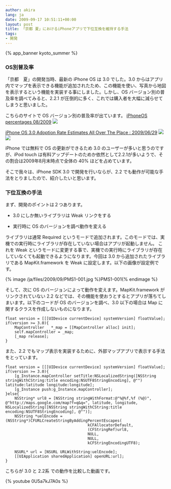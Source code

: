 ```yaml
---
author: akira
lang: ja
date: 2009-09-17 10:51:11+00:00
layout: post
title: 「京都 夏」におけるiPhoneアプリで下位互換を維持する手法
tags:
- 開発
---
```


{% app_banner kyoto_summer %}


### OS別普及率



「京都　夏」の開発当時、最新の iPhone OS は 3.0 でした。3.0 からはアプリ内でマップを表示できる機能が追加されたため、この機能を使い、写真から地図を表示するという機能を実装する事にしました。しかし、OS バージョン別の普及率を調べてみると、2.2.1 が圧倒的に多く、これでは購入者を大幅に減らせてしまうと思いました。

こちらのサイトで OS バージョン別の普及率が出ています。
[iPhoneOS percentages 08/2009](http://www.sunflat.net/en/iphoneoscount/200908.html)
![](http://chart.apis.google.com/chart?chs=600x400&cht=bvs&chds=-300,0&chbh=14,2&chg=0,10,1,0&chtt=www.sunflat.net|08%2F2009&chco=0080ff,00ffff,00ff00,ff8000,ff0000,404080,008080,008000,804000,808080&chdl=iPhone+2_1|iPhone+2_2|iPhone+2_2_1|iPhone+3_0|iPhone+3_0_1|iPod+2_1_1|iPod+2_2|iPod+2_2_1|iPod+3_0|others&chxt=x&chxl=0:|1|2|3|4|5|6|7|8|9|10|11|12|13|14|15|16|17|18|19|20|21|22|23|24|25|26|27|28|29|30|31&chd=t:-3,-2,-3,-2,-2,-2,-2,-2,-2,-3,-3,-2,-2,-2,-2,-3,-3,-2,-3,-2,-2,-2,-2,-2,-2,-3,-2,-2,-2,-1,-2|-6,-5,-5,-6,-5,-4,-6,-6,-5,-4,-5,-4,-5,-4,-4,-4,-4,-4,-4,-4,-4,-4,-5,-5,-5,-4,-4,-4,-5,-4,-5|-19,-20,-19,-17,-17,-18,-19,-17,-21,-17,-19,-17,-16,-18,-18,-16,-17,-16,-15,-16,-17,-16,-16,-14,-15,-15,-17,-14,-14,-15,-14|-90,-87,-79,-75,-74,-71,-66,-68,-65,-61,-58,-59,-55,-55,-57,-55,-50,-52,-49,-50,-47,-48,-48,-47,-45,-44,-45,-47,-42,-43,-40|-6,-10,-11,-17,-20,-25,-28,-30,-34,-36,-37,-40,-44,-45,-51,-49,-46,-45,-49,-53,-54,-57,-56,-55,-58,-61,-61,-61,-60,-64,-63|-3,-2,-3,-2,-3,-2,-3,-3,-3,-3,-3,-2,-2,-3,-3,-2,-2,-2,-3,-3,-2,-3,-3,-4,-4,-2,-3,-3,-2,-2,-2|-12,-11,-12,-13,-12,-11,-11,-10,-11,-11,-12,-10,-12,-11,-11,-12,-12,-12,-12,-11,-11,-10,-11,-12,-11,-9,-10,-10,-10,-11,-10|-133,-132,-136,-136,-135,-135,-133,-130,-125,-131,-132,-132,-134,-128,-120,-125,-132,-131,-132,-127,-128,-125,-124,-128,-123,-129,-127,-125,-127,-125,-123|-27,-29,-31,-30,-31,-30,-30,-32,-32,-32,-30,-31,-28,-31,-32,-33,-32,-32,-31,-32,-33,-33,-34,-31,-36,-32,-30,-34,-36,-34,-39|-1,-2,-1,-2,-1,-2,-2,-2,-2,-2,-1,-3,-2,-3,-2,-1,-2,-4,-2,-2,-2,-2,-1,-2,-1,-1,-1,0,-2,-1,-2)

[iPhone OS 3.0 Adoption Rate Estimates All Over The Place : 2009/06/29](http://appadvice.com/appnn/2009/06/iphone-os-30-adoption-rate-estimates-all-over-the-place/)
![](http://wp.appadvice.com/wp-content/uploads/2009/06/iphone-os-june-22-300x236.jpg)![](http://wp.appadvice.com/wp-content/uploads/2009/06/touch-os-june-2211-300x236.jpg)

iPhone では無料で OS の更新ができるため 3.0 のユーザーが多いと思うのですが、iPod touch は有料アップデートのためか依然として2.2.1が多いようで、その割合は2009年8月末時点で全体の 40% ほどを占めています。

そこで我々は、iPhone SDK 3.0 で開発を行いならが、2.2 でも動作が可能な手法をとりましたので、紹介したいと思います。


### 下位互換の手法


まず、開発のポイントは２つあります。



	
  * 3.0 にしか無いライブラリは Weak リンクをする

	
  * 実行時に OS のバージョンを調べ動作を変える


ライブラリは通常 Required というモードで追加されます。このモードでは、実機での実行時にライブラリが存在していない場合はアプリが起動しません。 これを Weak というモードに変更する事で、実機での実行時にライブラリが存在していなくても起動できるようになります。今回は 3.0 から追加されたライブラリである MapKit.framework を Weak に設定します。以下の画像が設定例です。

{% image /ja/files/2009/09/PMS1-001.jpg %}PMS1-001{% endimage %}

そして、次に OS のバージョンによって動作を変えます。MapKit.framework がリンクされていない 2.2 などでは、その機能を使おうとするとアプリが落ちてしまいます。以下のコードが OS のバージョンを調べ、3.0 以下の場合は Map に関するクラスを作成しないものになります。

```objc
float version = [[[UIDevice currentDevice] systemVersion] floatValue];
if(version >= 3.0){
	MapController	*_map = [[MapController alloc] init];
	self.mapController = _map;
	[_map release];
}
```

また、2.2 でもマップ表示を実装するために、外部マップアプリで表示する手法をとっています。

```objc
float version = [[[UIDevice currentDevice] systemVersion] floatValue];
if(version >= 3.0){
	[g_Instance.mapController setTitle:NSLocalizedString([NSString stringWithCString:title encoding:NSUTF8StringEncoding], @"") latitude:latitude longitude:longitude];
	[g_Instance push:g_Instance.mapController];
}else{
	NSString* url8 = [NSString stringWithFormat:@"%@%f,%f (%@)", @"http://maps.google.com/map?f=q&q=", latitude, longitude, NSLocalizedString([NSString stringWithCString:title encoding:NSUTF8StringEncoding], @"")];
	NSString *uelEncode = (NSString*)CFURLCreateStringByAddingPercentEscapes(
									kCFAllocatorDefault,
									(CFStringRef)url8,
									NULL,
									NULL,
									kCFStringEncodingUTF8); 

	NSURL* url = [NSURL URLWithString:uelEncode];
	[[UIApplication sharedApplication] openURL:url];
}
```


こちらが 3.0 と 2.2系 での動作を比較した動画です。

{% youtube 0U5a7kJ7A0s %}

